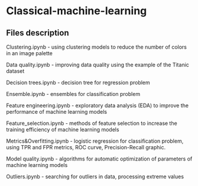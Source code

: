 # Classical-machine-learning

## Files description

Clustering.ipynb - using clustering models to reduce the number of colors in an image palette

Data quality.ipynb - improving data quality using the example of the Titanic dataset

Decision trees.ipynb - decision tree for regression problem

Ensemble.ipynb -  ensembles for classification problem 

Feature engineering.ipynb - exploratory data analysis (EDA) to improve the performance of machine learning models

Feature_selection.ipynb - methods of feature selection to increase the training efficiency of machine learning models

Metrics&Overfitting.ipynb - logistic regression for classification problem, using TPR and FPR metrics, ROC curve, Precision-Recall graphic.

Model quality.ipynb - algorithms for automatic optimization of parameters of machine learning models

Outliers.ipynb - searching for outliers in data, processing extreme values
